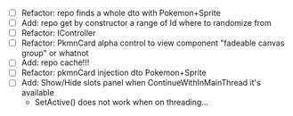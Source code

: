 - [ ] Refactor: repo finds a whole dto with Pokemon+Sprite
- [ ] Add: repo get by constructor a range of Id where to randomize from
- [ ] Refactor: IController
- [ ] Refactor: PkmnCard alpha control to view component "fadeable canvas group" or whatnot
- [ ] Add: repo cache!!!
- [ ] Refactor: pkmnCard injection dto Pokemon+Sprite
- [ ] Add: Show/Hide slots panel when ContinueWithInMainThread it's available
  - SetActive() does not work when on threading...